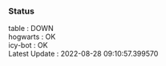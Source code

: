 ### Status


table : DOWN  
hogwarts : OK  
icy-bot : OK  
Latest Update : 2022-08-28 09:10:57.399570
